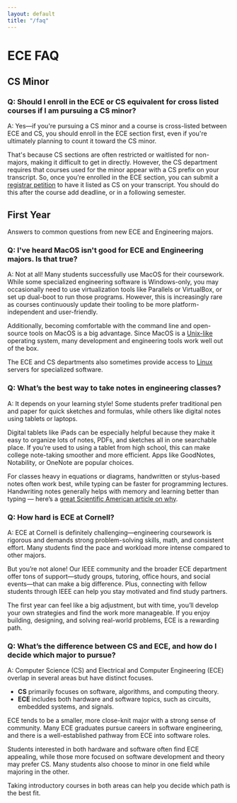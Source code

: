 ```yaml
---
layout: default
title: "/faq"
---
```


# ECE FAQ

## CS Minor

### Q: Should I enroll in the ECE or CS equivalent for cross listed courses if I am pursuing a CS minor?

A: Yes—if you're pursuing a CS minor and a course is cross-listed between ECE and CS, you should enroll in the ECE section first, even if you're ultimately planning to count it toward the CS minor.

That's because CS sections are often restricted or waitlisted for non-majors, making it difficult to get in directly. However, the CS department requires that courses used for the minor appear with a CS prefix on your transcript. So, once you're enrolled in the ECE section, you can submit a [registrar petition](https://www.engineering.cornell.edu/registrar/registrar-forms/) to have it listed as CS on your transcript. You should do this after the course add deadline, or in a following semester.

## First Year

Answers to common questions from new ECE and Engineering majors.

### Q: I've heard MacOS isn't good for ECE and Engineering majors. Is that true?

A: Not at all! Many students successfully use MacOS for their coursework. While some specialized engineering software is Windows-only, you may occasionally need to use virtualization tools like Parallels or VirtualBox, or set up dual-boot to run those programs. However, this is increasingly rare as courses continuously update their tooling to be more platform-independent and user-friendly.

Additionally, becoming comfortable with the command line and open-source tools on MacOS is a big advantage. Since MacOS is a [Unix-like](https://en.wikipedia.org/wiki/Unix-like) operating system, many development and engineering tools work well out of the box.

The ECE and CS departments also sometimes provide access to [Linux](https://en.wikipedia.org/wiki/Linux) servers for specialized software.

### Q: What’s the best way to take notes in engineering classes?

A: It depends on your learning style! Some students prefer traditional pen and paper for quick sketches and formulas, while others like digital notes using tablets or laptops.

Digital tablets like iPads can be especially helpful because they make it easy to organize lots of notes, PDFs, and sketches all in one searchable place. If you’re used to using a tablet from high school, this can make college note-taking smoother and more efficient. Apps like GoodNotes, Notability, or OneNote are popular choices.

For classes heavy in equations or diagrams, handwritten or stylus-based notes often work best, while typing can be faster for programming lectures. Handwriting notes generally helps with memory and learning better than typing — here’s a [great Scientific American article on why](https://www.scientificamerican.com/article/why-writing-by-hand-is-better-for-memory-and-learning/).

### Q: How hard is ECE at Cornell?

A: ECE at Cornell is definitely challenging—engineering coursework is rigorous and demands strong problem-solving skills, math, and consistent effort. Many students find the pace and workload more intense compared to other majors.

But you’re not alone! Our IEEE community and the broader ECE department offer tons of support—study groups, tutoring, office hours, and social events—that can make a big difference. Plus, connecting with fellow students through IEEE can help you stay motivated and find study partners.

The first year can feel like a big adjustment, but with time, you’ll develop your own strategies and find the work more manageable. If you enjoy building, designing, and solving real-world problems, ECE is a rewarding path.

### Q: What’s the difference between CS and ECE, and how do I decide which major to pursue?

A: Computer Science (CS) and Electrical and Computer Engineering (ECE) overlap in several areas but have distinct focuses.

- **CS** primarily focuses on software, algorithms, and computing theory.
- **ECE** includes both hardware and software topics, such as circuits, embedded systems, and signals.

ECE tends to be a smaller, more close-knit major with a strong sense of community. Many ECE graduates pursue careers in software engineering, and there is a well-established pathway from ECE into software roles.

Students interested in both hardware and software often find ECE appealing, while those more focused on software development and theory may prefer CS. Many students also choose to minor in one field while majoring in the other.

Taking introductory courses in both areas can help you decide which path is the best fit.
